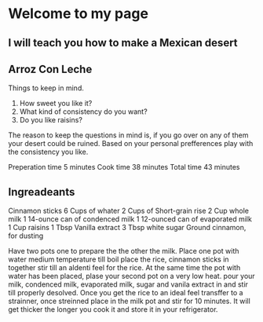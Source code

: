  # Welcome to my page 
 ## I will teach you how to make a Mexican desert 
 ## Arroz Con Leche
 Things to keep in mind.
 1. How sweet you like it?
 1. What kind of consistency do you want?
 1. Do you like raisins?

The reason to keep the questions in mind is, if you go over on any of them your desert could be ruined.
Based on your personal prefferences play with the consistency you like.

Preperation time 5 minutes
Cook time 38 minutes
Total time 43 minutes

## Ingreadeants
Cinnamon sticks
6 Cups of whater
2 Cups of Short-grain rise
2 Cup whole milk
1 14-ounce can of condenced milk
1 12-ounced can of evaporated milk
1 Cup raisins
1 Tbsp Vanilla extract
3 Tbsp white sugar
Ground cinnamon, for dusting


Have two pots one to prepare the the other the milk.
Place one pot with water medium temperature till boil place the rice, cinnamon sticks in together stir till an aldenti feel for the rice.
At the same time the pot with water has been placed, plase your second pot on a very low heat. pour your milk, condenced milk, evaporated milk, sugar and vanila extract in and stir till properly desolved. 
Once you get the rice to an ideal feel transffer to a strainner, once streinned place in the milk pot and stir for 10 minutes. It will get thicker the longer you cook it and store it in your refrigerator.  
